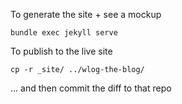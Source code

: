 To generate the site + see a mockup
```
bundle exec jekyll serve
```

To publish to the live site
```
cp -r _site/ ../wlog-the-blog/
```
... and then commit the diff to that repo
